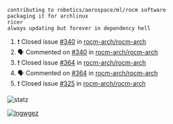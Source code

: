```
contributing to robotics/aerospace/ml/rocm software
packaging it for archlinux
ricer
always updating but forever in dependency hell
```

<!--START_SECTION:activity-->
1. ❗️ Closed issue [#340](https://github.com//rocm-arch/rocm-arch/issues/340) in [rocm-arch/rocm-arch](https://github.com//rocm-arch/rocm-arch)
2. 🗣 Commented on [#340](https://github.com//rocm-arch/rocm-arch/issues/340) in [rocm-arch/rocm-arch](https://github.com//rocm-arch/rocm-arch)
3. ❗️ Closed issue [#364](https://github.com//rocm-arch/rocm-arch/issues/364) in [rocm-arch/rocm-arch](https://github.com//rocm-arch/rocm-arch)
4. 🗣 Commented on [#364](https://github.com//rocm-arch/rocm-arch/issues/364) in [rocm-arch/rocm-arch](https://github.com//rocm-arch/rocm-arch)
5. ❗️ Closed issue [#325](https://github.com//rocm-arch/rocm-arch/issues/325) in [rocm-arch/rocm-arch](https://github.com//rocm-arch/rocm-arch)
<!--END_SECTION:activity-->


![statz](https://github-readme-stats.vercel.app/api?username=acxz&include_all_commits=true&show_icons=true)

[![lngwgez](https://github-readme-stats.vercel.app/api/top-langs/?username=acxz&layout=compact)](https://github.com/acxz/github-readme-stats)


<!--
**acxz/acxz** is a ✨ _special_ ✨ repository because its `README.md` (this file) appears on your GitHub profile.

Here are some ideas to get you started:

- 🔭 I’m currently working on ...
- 🌱 I’m currently learning ...
- 👯 I’m looking to collaborate on ...
- 🤔 I’m looking for help with ...
- 💬 Ask me about ...
- 📫 How to reach me: ...
- 😄 Pronouns: ...
- ⚡ Fun fact: ...
-->
